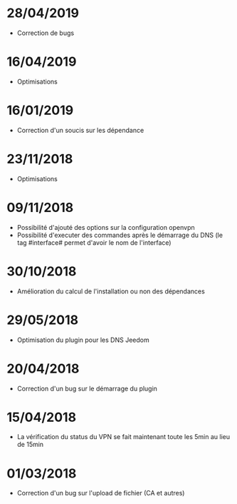 # 28/04/2019

- Correction de bugs

# 16/04/2019

- Optimisations

# 16/01/2019

- Correction d'un soucis sur les dépendance

# 23/11/2018

- Optimisations

# 09/11/2018

- Possibilité d'ajouté des options sur la configuration openvpn
- Possibilité d'executer des commandes après le démarrage du DNS (le tag #interface# permet d'avoir le nom de l'interface)

# 30/10/2018

- Amélioration du calcul de l'installation ou non des dépendances

# 29/05/2018

- Optimisation du plugin pour les DNS Jeedom

# 20/04/2018

- Correction d'un bug sur le démarrage du plugin

# 15/04/2018

- La vérification du status du VPN se fait maintenant toute les 5min au lieu de 15min

# 01/03/2018

-	Correction d'un bug sur l'upload de fichier (CA et autres)
